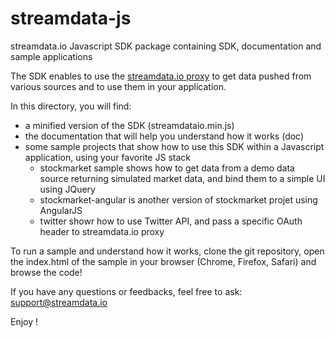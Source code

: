 # streamdata-js
streamdata.io Javascript SDK package containing SDK, documentation and sample applications

The SDK enables to use the <a href="http://streamdata.io" target="_blank">streamdata.io proxy</a> to get data pushed from various sources and to use them in your application.

In this directory, you will find:
- a minified version of the SDK (streamdataio.min.js)
- the documentation that will help you understand how it works (doc)
- some sample projects that show how to use this SDK within a Javascript application, using your favorite JS stack
  - stockmarket sample shows how to get data from a demo data source returning simulated market data, and bind them to a simple UI using JQuery
  - stockmarket-angular is another version of stockmarket projet using AngularJS
  - twitter showr how to use Twitter API, and pass a specific OAuth header to streamdata.io proxy
 
To run a sample and understand how it works, clone the git repository, open the index.html of the sample in your browser (Chrome, Firefox, Safari) and browse the code!

If you have any questions or feedbacks, feel free to ask: <a href="mailto://support@streamdata.io">support@streamdata.io</a>

Enjoy !
